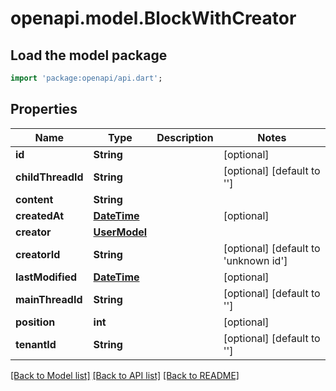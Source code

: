 # openapi.model.BlockWithCreator

## Load the model package
```dart
import 'package:openapi/api.dart';
```

## Properties
Name | Type | Description | Notes
------------ | ------------- | ------------- | -------------
**id** | **String** |  | [optional] 
**childThreadId** | **String** |  | [optional] [default to '']
**content** | **String** |  | 
**createdAt** | [**DateTime**](DateTime.md) |  | [optional] 
**creator** | [**UserModel**](UserModel.md) |  | 
**creatorId** | **String** |  | [optional] [default to 'unknown id']
**lastModified** | [**DateTime**](DateTime.md) |  | [optional] 
**mainThreadId** | **String** |  | [optional] [default to '']
**position** | **int** |  | [optional] 
**tenantId** | **String** |  | [optional] [default to '']

[[Back to Model list]](../README.md#documentation-for-models) [[Back to API list]](../README.md#documentation-for-api-endpoints) [[Back to README]](../README.md)


